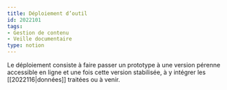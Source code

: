 ```yaml
---
title: Déploiement d’outil
id: 2022101
tags:
- Gestion de contenu
- Veille documentaire
type: notion
---
```


Le déploiement consiste à faire passer un prototype à une version pérenne accessible en ligne et une fois cette version stabilisée, à y intégrer les [[2022116|données]] traitées ou à venir.

